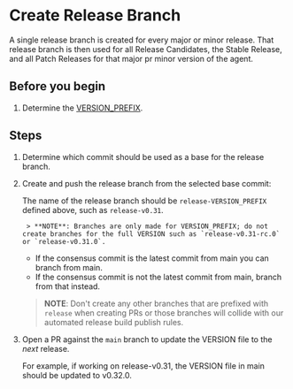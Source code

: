 # Create Release Branch

A single release branch is created for every major or minor release. That release
branch is then used for all Release Candidates, the Stable Release, and all
Patch Releases for that major pr minor version of the agent.

## Before you begin

1. Determine the [VERSION_PREFIX](concepts/version.md).

## Steps

1. Determine which commit should be used as a base for the release branch.

2. Create and push the release branch from the selected base commit:

    The name of the release branch should be `release-VERSION_PREFIX`
    defined above, such as `release-v0.31`.

        > **NOTE**: Branches are only made for VERSION_PREFIX; do not create branches for the full VERSION such as `release-v0.31-rc.0` or `release-v0.31.0`.

    - If the consensus commit is the latest commit from main you can branch from main.
    - If the consensus commit is not the latest commit from main, branch from that instead.

    > **NOTE**: Don't create any other branches that are prefixed with `release` when creating PRs or
    those branches will collide with our automated release build publish rules.

3. Open a PR against the `main` branch to update the VERSION file to the _next_ release.

    For example, if working on release-v0.31, the VERSION file in main should be updated to v0.32.0.
